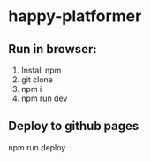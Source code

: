 # happy-platformer

## Run in browser:
1. Install npm
2. git clone
3. npm i
4. npm run dev

## Deploy to github pages

npm run deploy
